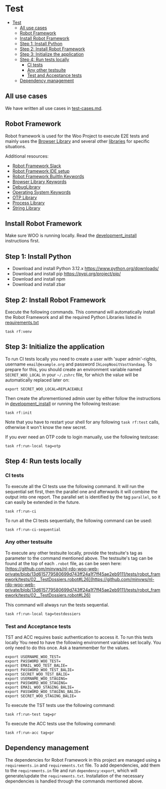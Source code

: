 # Test

- [Test](#test)
  - [All use cases](#all-use-cases)
  - [Robot Framework](#robot-framework)
  - [Install Robot Framework](#install-robot-framework)
  - [Step 1: Install Python](#step-1-install-python)
  - [Step 2: Install Robot Framework](#step-2-install-robot-framework)
  - [Step 3: Initialize the application](#step-3-initialize-the-application)
  - [Step 4: Run tests locally](#step-4-run-tests-locally)
    - [CI tests](#ci-tests)
    - [Any other testsuite](#any-other-testsuite)
    - [Test and Acceptance tests](#test-and-acceptance-tests)
  - [Dependency management](#dependency-management)

## All use cases

We have written all use cases in [test-cases.md](test-cases.md).

## Robot Framework

Robot framework is used for the Woo Project to execute E2E tests and mainly uses the [Browser Library](https://robotframework-browser.org) and several other [libraries](../tests/robot_framework/Libraries.resource) for specific situations.

Additional resources:

- [Robot Framework Slack](https://rf-invite.herokuapp.com)
- [Robot Framework IDE setup](https://docs.robotframework.org/docs/getting_started/ide)
- [Robot Framework BuiltIn Keywords](https://robotframework.org/robotframework/latest/libraries/BuiltIn.html)
- [Browser Library Keywords](https://marketsquare.github.io/robotframework-browser/Browser.html)
- [DebugLibrary](https://github.com/xyb/robotframework-debuglibrary/)
- [Operating System Keywords](https://robotframework.org/robotframework/latest/libraries/OperatingSystem.html)
- [OTP Library](https://github.com/formulatedautomation/robotframework-otp?tab=readme-ov-file)
- [Process Library](https://robotframework.org/robotframework/latest/libraries/Process.html)
- [String Library](https://robotframework.org/robotframework/latest/libraries/String.html)

## Install Robot Framework

Make sure WOO is running locally. Read the [development_install](development_install.md) instructions first.

## Step 1: Install Python

- Download and install Python 3.12.x <https://www.python.org/downloads/>
- Download and install pip <https://pypi.org/project/pip/>
- Download and install npm
- Download and install zbar

## Step 2: Install Robot Framework

Execute the following commands. This command will automatically install the Robot Framework and all the required Python Libraries listed in [requirements.txt](../tests/robot_framework/requirements.txt)

```shell
task rf:venv
```

## Step 3: Initialize the application

To run CI tests locally you need to create a user with 'super admin'-rights, username `email@example.org` and password `IkLoopNooitVastVandaag`.
To prepare for this, you should create an environment variable named `SECRET_WOO_LOCAL` in your  `~/.zshrc` file, for which the value will be automatically replaced later on:

```shell
export SECRET_WOO_LOCAL=REPLACEABLE
```

Then create the aforementioned admin user by either follow the instructions in [development_install](development_install.md) or running the following testcase:

```shell
task rf:init
```

Note that you have to restart your shell for any following `task rf:test` calls, otherwise it won't know the new secret.

If you ever need an OTP code to login manually, use the following testcase:

```shell
task rf:run-local tag=otp
```

## Step 4: Run tests locally

### CI tests

To execute all the CI tests use the following command. It will run the sequential set first, then the parallel one and afterwards it will combine the output into one report.
The parallel set is identified by the tag `parallel`, so it can easily be extended in the future.

```shell
task rf:run-ci
```

To run all the CI tests sequentially, the following command can be used:

```shell
task rf:run-ci-sequential
```

### Any other testsuite

To execute any other testsuite locally, provide the testsuite's tag as parameter to the command mentioned above. The testsuite's tag can be found at the top of each `.robot` file, as can be seen here: [https://github.com/minvws/nl-rdo-woo-web-private/blob/13d615779580699d743ff24a1f7ff45ae2eb9111/tests/robot_framework/tests/02__TestDossiers.robot#L26](https://github.com/minvws/nl-rdo-woo-web-private/blob/13d615779580699d743ff24a1f7ff45ae2eb9111/tests/robot_framework/tests/02__TestDossiers.robot#L26)

This command will always run the tests sequential.

```shell
task rf:run-local tag=testdossiers
```

### Test and Acceptance tests

TST and ACC requires basic authentication to access it. To run this tests locally You need to have the following environment variables set locally. You only need to do this once. Ask a teammember for the values.

```shell
export USERNAME_WOO_TEST=
export PASSWORD_WOO_TEST=
export EMAIL_WOO_TEST_BALIE=
export PASSWORD_WOO_TEST_BALIE=
export SECRET_WOO_TEST_BALIE=
export USERNAME_WOO_STAGING=
export PASSWORD_WOO_STAGING=
export EMAIL_WOO_STAGING_BALIE=
export PASSWORD_WOO_STAGING_BALIE=
export SECRET_WOO_STAGING_BALIE=
```

To execute the TST tests use the following command:

```shell
task rf:run-test tag=pr
```

To execute the ACC tests use the following command:

```shell
task rf:run-acc tag=pr
```

## Dependency management

The dependencies for Robot Framework in this project are managed using a `requirements.in` and `requirements.txt` file.
To add dependencies, add them to the `requirements.in` file and run `dependency:export`, which will generate/update the `requirements.txt`.
Installation of the necessary dependencies is handled through the commands mentioned above.
